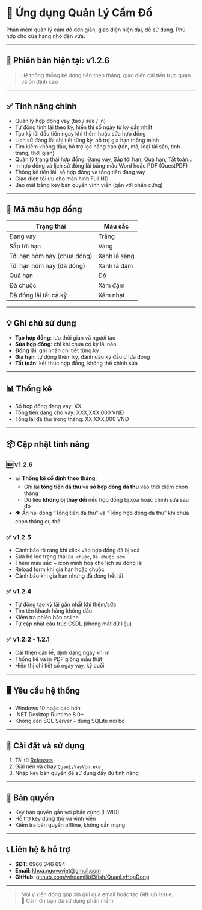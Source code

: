 # 📘 Ứng dụng Quản Lý Cầm Đồ

Phần mềm quản lý cầm đồ đơn giản, giao diện hiện đại, dễ sử dụng. Phù hợp cho cửa hàng nhỏ đến vừa.

---

## 🚀 Phiên bản hiện tại: **v1.2.6**

> Hệ thống thống kê dòng tiền theo tháng, giao diện cải tiến trực quan và ổn định cao

---

## ✅ Tính năng chính

- Quản lý hợp đồng vay (tạo / sửa / in)
- Tự động tính lãi theo kỳ, hiển thị số ngày từ kỳ gần nhất
- Tạo kỳ lãi đầu tiên ngay khi thêm hoặc sửa hợp đồng
- Lịch sử đóng lãi chi tiết từng kỳ, hỗ trợ gia hạn thông minh
- Tìm kiếm không dấu, hỗ trợ lọc nâng cao (tên, mã, loại tài sản, tình trạng, thời gian)
- Quản lý trạng thái hợp đồng: Đang vay, Sắp tới hạn, Quá hạn, Tất toán...
- In hợp đồng và lịch sử đóng lãi bằng mẫu Word hoặc PDF (QuestPDF)
- Thống kê tiền lãi, số hợp đồng và tổng tiền đang vay
- Giao diện tối ưu cho màn hình Full HD
- Bảo mật bằng key bản quyền vĩnh viễn (gắn với phần cứng)

---

## 🎨 Mã màu hợp đồng

| Trạng thái                     | Màu sắc      |
|-------------------------------|--------------|
| Đang vay                      | Trắng        |
| Sắp tới hạn                   | Vàng         |
| Tới hạn hôm nay (chưa đóng)  | Xanh lá sáng |
| Tới hạn hôm nay (đã đóng)    | Xanh lá đậm  |
| Quá hạn                       | Đỏ           |
| Đã chuộc                      | Xám đậm      |
| Đã đóng lãi tất cả kỳ        | Xám nhạt     |

---

## 💡 Ghi chú sử dụng

- **Tạo hợp đồng**: lưu thời gian và người tạo  
- **Sửa hợp đồng**: chỉ khi chưa có kỳ lãi nào  
- **Đóng lãi**: ghi nhận chi tiết từng kỳ  
- **Gia hạn**: tự động thêm kỳ, đánh dấu kỳ đầu chưa đóng  
- **Tất toán**: kết thúc hợp đồng, không thể chỉnh sửa

---

## 📊 Thống kê

- Số hợp đồng đang vay: XX  
- Tổng tiền đang cho vay: XXX,XXX,000 VNĐ  
- Tổng lãi đã thu trong tháng: XX,XXX,000 VNĐ  

---

## 📦 Cập nhật tính năng

### 🆕 v1.2.6

- 📊 **Thống kê cố định theo tháng**:
  - Ghi lại **tổng tiền đã thu** và **số hợp đồng đã thu** vào thời điểm chọn tháng
  - Dữ liệu **không bị thay đổi** nếu hợp đồng bị xóa hoặc chỉnh sửa sau đó
- 👁️ Ẩn hai dòng “Tổng tiền đã thu” và “Tổng hợp đồng đã thu” khi chưa chọn tháng cụ thể

### ✅ v1.2.5

- Cảnh báo rõ ràng khi click vào hợp đồng đã bị xoá  
- Sửa bộ lọc trạng thái `Đã chuộc`, `Đã chuộc sớm`  
- Thêm màu sắc + icon minh hoạ cho lịch sử đóng lãi  
- Reload form khi gia hạn hoặc chuộc  
- Cảnh báo khi gia hạn nhưng đã đóng hết lãi

### ✅ v1.2.4

- Tự động tạo kỳ lãi gần nhất khi thêm/sửa  
- Tìm tên khách hàng không dấu  
- Kiểm tra phiên bản online  
- Tự cập nhật cấu trúc CSDL (không mất dữ liệu)

### ✅ v1.2.2 - 1.2.1

- Cải thiện căn lề, định dạng ngày khi in  
- Thống kê và in PDF giống mẫu thật  
- Hiển thị chi tiết số ngày vay, kỳ cuối

---

## 🖥️ Yêu cầu hệ thống

- Windows 10 hoặc cao hơn  
- .NET Desktop Runtime 8.0+  
- Không cần SQL Server – dùng SQLite nội bộ

---

## 🔧 Cài đặt và sử dụng

1. Tải từ [Releases](https://github.com/whoamilittl3fish/QuanLyHopDong/releases)  
2. Giải nén và chạy `QuanLyVayVon.exe`  
3. Nhập key bản quyền để sử dụng đầy đủ tính năng  

---

## 🔐 Bản quyền

- Key bản quyền gắn với phần cứng (HWID)  
- Hỗ trợ key dùng thử và vĩnh viễn  
- Kiểm tra bản quyền offline, không cần mạng

---

## 📞 Liên hệ & hỗ trợ

- **SĐT**: 0966 346 694  
- **Email**: khoa.ngovoviet@gmail.com  
- **GitHub**: [github.com/whoamilittl3fish/QuanLyHopDong](https://github.com/whoamilittl3fish/QuanLyHopDong)

---

> Mọi ý kiến đóng góp xin gửi qua email hoặc tạo GitHub Issue.  
🙏 Cảm ơn bạn đã sử dụng phần mềm!
